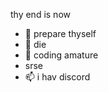 thy end is now
- 👀 prepare thyself
- 🌱 die
- 💞️ coding amature
- srse
- 📫 i hav discord

<!---
wow ok what thiSs
--->
